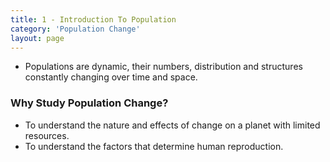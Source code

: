 ```yaml
---
title: 1 - Introduction To Population
category: 'Population Change'
layout: page
---
```


- Populations are dynamic, their numbers, distribution and structures constantly changing over time and space.

### Why Study Population Change?

- To understand the nature and effects of change on a planet with limited resources.
- To understand the factors that determine human reproduction.